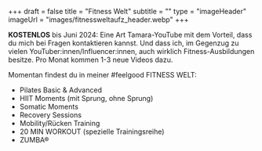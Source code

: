 +++
draft = false
title = "Fitness Welt"
subtitle = ""
type = "imageHeader"
imageUrl = "images/fitnessweltaufz_header.webp"
+++

**KOSTENLOS** bis Juni 2024: Eine Art Tamara-YouTube mit dem Vorteil, dass du mich bei Fragen kontaktieren kannst. Und dass ich, im Gegenzug zu vielen YouTuber:innen/Influencer:innen, auch wirklich Fitness-Ausbildungen besitze. Pro Monat kommen 1-3 neue Videos dazu.

Momentan findest du in meiner #feelgood FITNESS WELT:

* Pilates Basic & Advanced
* HIIT Moments (mit Sprung, ohne Sprung)
* Somatic Moments
* Recovery Sessions
* Mobility/Rücken Training
* 20 MIN WORKOUT (spezielle Trainingsreihe)
* ZUMBA®

